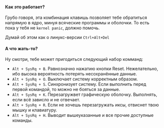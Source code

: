 #### Как это работает?

Грубо говоря, эта комбинация клавишь позволяет тебе обратиться напрямую в ядро, минуя всяческие программы и оболочки.
То есть пока у тебя не `kernel panic`, должно помочь.

Думай об этом как о линукс-версии `Ctrl+Alt+Del`

#### А что жать-то?

Ну смотри, тебе может пригодиться следующий набор комманд:

* `Alt + SysRq + B`. Равнозначно нажатию кнопки Reset. Нежелательно, ибо высока вероятность потерять несохранённые данные.
* `Alt + SysRq + O`. Выключает систему корректным образом.
* `Alt + SysRq + S`. Синхронизует систему. Если выполнить перед первой командой, то можно не бояться за данные.
* `Alt + SysRq + K`. Перезагружвет графическую оболочку. Выполнять, если всё зависло и не отвечает.
* `Alt + SysRq + R`. Если не хочешь перезагружать иксы, отвиснет твою мышку и клавиатуру.
* `Alt + SysRq + H`. Выводит вышеуказанные и все прочие доступные команды.
